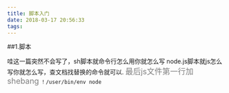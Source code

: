 ```yaml
---
title: 脚本入门
date: 2018-03-17 20:56:33
tags:
---
```

##1.脚本

哇这一篇突然不会写了，sh脚本就命令行怎么用你就怎么写
node.js脚本就js怎么写你就怎么写，查文档找替换的命令就可以.
<font size=4 color=gray>最后js文件第一行加shebang</font>
`！/user/bin/env node`
